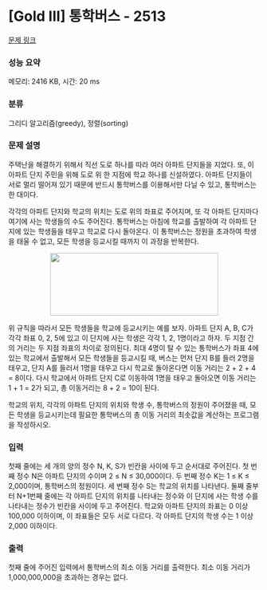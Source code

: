 # [Gold III] 통학버스 - 2513 

[문제 링크](https://www.acmicpc.net/problem/2513) 

### 성능 요약

메모리: 2416 KB, 시간: 20 ms

### 분류

그리디 알고리즘(greedy), 정렬(sorting)

### 문제 설명

<p>주택난을 해결하기 위해서 직선 도로 하나를 따라 여러 아파트 단지들을 지었다. 또, 이 아파트 단지 주민을 위해 도로 위 한 지점에 학교 하나를 신설하였다. 아파트 단지들이 서로 멀리 떨어져 있기 때문에 반드시 통학버스를 이용해서만 다닐 수 있고, 통학버스는 한 대이다.</p>

<p>각각의 아파트 단지와 학교의 위치는 도로 위의 좌표로 주어지며, 또 각 아파트 단지마다 여기에 사는 학생들의 수도 주어진다. 통학버스는 아침에 학교를 출발하여 각 아파트 단지에 있는 학생들을 태우고 학교로 다시 돌아온다. 이 통학버스는 정원을 초과하여 학생을 태울 수 없고, 모든 학생을 등교시킬 때까지 이 과정을 반복한다. </p>

<p style="text-align: center;"><img alt="" src="" style="width: 337px; height: 126px;"></p>

<p>위 규칙을 따라서 모든 학생들을 학교에 등교시키는 예를 보자. 아파트 단지 A, B, C가 각각 좌표 0, 2, 5에 있고 이 단지에 사는 학생은 각각 1, 2, 1명이라고 하자. 두 지점 간의 거리는 두 지점 좌표의 차이로 정의된다. 최대 4명이 탈 수 있는 통학버스가 좌표 4에 있는 학교에서 출발해서 모든 학생들을 등교시킬 때, 버스는 먼저 단지 B를 들러 2명을 태우고, 단지 A를 들러서 1명을 태우고 다시 학교로 돌아온다면 이동 거리는 2 + 2 + 4 = 8이다. 다시 학교에서 아파트 단지 C로 이동하여 1명을 태우고 돌아오면 이동 거리는 1 + 1 = 2가 되고, 총 이동거리는 8 + 2 = 10이 된다. </p>

<p>학교의 위치, 각각의 아파트 단지의 위치와 학생 수, 통학버스의 정원이 주어졌을 때, 모든 학생을 등교시키는데 필요한 통학버스의 총 이동 거리의 최솟값을 계산하는 프로그램을 작성하시오. </p>

### 입력 

 <p>첫째 줄에는 세 개의 양의 정수 N, K, S가 빈칸을 사이에 두고 순서대로 주어진다. 첫 번째 정수 N은 아파트 단지의 수이며 2 ≤ N ≤ 30,000이다. 두 번째 정수 K는 1 ≤ K ≤ 2,000이며, 통학버스의 정원이다. 세 번째 정수 S는 학교의 위치를 나타낸다. 둘째 줄부터 N+1번째 줄에는 각 아파트 단지의 위치를 나타내는 정수와 이 단지에 사는 학생 수를 나타내는 정수가 빈칸을 사이에 두고 주어진다. 학교와 아파트 단지의 좌표는 0 이상 100,000 이하이며, 이 좌표들은 모두 서로 다르다. 각 아파트 단지의 학생 수는 1 이상 2,000 이하이다. </p>

### 출력 

 <p>첫째 줄에 주어진 입력에서 통학버스의 최소 이동 거리를 출력한다. 최소 이동 거리가 1,000,000,000을 초과하는 경우는 없다.  </p>

